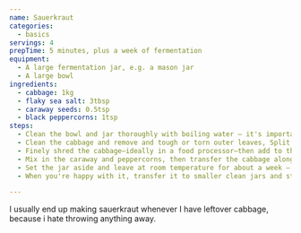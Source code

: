 ```yaml
---
name: Sauerkraut
categories:
  - basics
servings: 4
prepTime: 5 minutes, plus a week of fermentation
equipment:
  - A large fermentation jar, e.g. a mason jar
  - A large bowl
ingredients:
  - cabbage: 1kg
  - flaky sea salt: 3tbsp
  - caraway seeds: 0.5tsp
  - black peppercorns: 1tsp
steps:
  - Clean the bowl and jar thoroughly with boiling water – it's important to make sure everything is spotless, or you will spoil your sauerkraut.
  - Clean the cabbage and remove and tough or torn outer leaves, Split and remove the core. Strip and retain one of the large cabbage leaves to the side.
  - Finely shred the cabbage—ideally in a food processor—then add to the large bowl. Cover with salt, then rub into the cabbage with your hands for about 5 minutes. Leave to sit for about 5 minutes, then massage the cabbage for about 5 minutes. You should end up with a bowl of salty cabbage in brine.
  - Mix in the caraway and peppercorns, then transfer the cabbage along with the brine to the fermentation jar. Place the reserved cabbage leaf on top, to act as a kind of "lid" – then weigh down the cabbage as much as possible. You want all of the cabbage to be under the level of the brine. It will generate carbon dioxide as it ferments, so don't cover the jar with an airtight lid – you can cover it with some muslin or cheesecloth secured with a rubber band to keep any insects out.
  - Set the jar aside and leave at room temperature for about a week – out of direct sunlight. You can continue fermenting it for up to a month for more flavour.
  - When you're happy with it, transfer it to smaller clean jars and store in the fridge for up to six months.

---
```


I usually end up making sauerkraut whenever I have leftover cabbage, because i hate throwing anything away.
